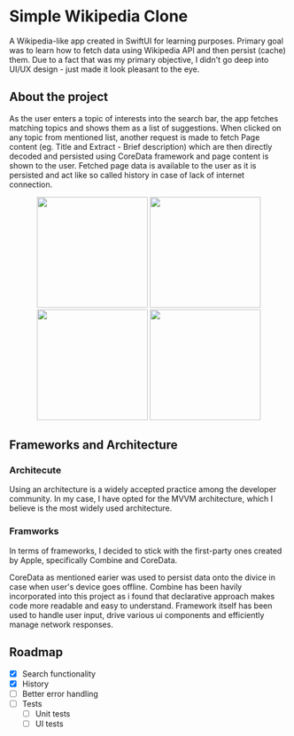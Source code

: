 # Simple Wikipedia Clone
A Wikipedia-like app created in SwiftUI for learning purposes.
Primary goal was to learn how to fetch data using Wikipedia API and then persist (cache) them. Due to a fact that  was my primary objective, I didn't go deep into UI/UX design - just made it look pleasant to the eye.

## About the project
As the user enters a topic of interests into the search bar, the app fetches matching topics and shows them as a list of suggestions.
When clicked on any topic from mentioned list, another request is made to fetch Page content (eg. Title and Extract - Brief description) which are then directly decoded and persisted 
using CoreData framework and page content is shown to the user. 
Fetched page data is available to the user as it is persisted and act like so called history in case of lack of internet connection.
<p float="left" align="center">
  <img src="https://i.imgur.com/ZjPp5nZ.png" width="200">
  <img src="https://i.imgur.com/jWKsZd7.png" width="200">
  <img src="https://i.imgur.com/OChyFjI.png" width="200">
  <img src="https://i.imgur.com/GQeLGu4.png" width="200">
</p>

## Frameworks and Architecture
### Architecute
Using an architecture is a widely accepted practice among the developer community. In my case, I have opted for the MVVM architecture,
which I believe is the most widely used architecture.

### Framworks
In terms of frameworks, I decided to stick with the first-party ones created by Apple, specifically Combine and CoreData.

CoreData as mentioned earier was used to persist data onto the divice in case when user's device goes offline.
Combine has been havily incorporated into this project as i found that declarative approach makes code more readable and easy to understand.
Framework itself has been used to handle user input, drive various ui components and efficiently manage network responses.

## Roadmap
- [x] Search functionality
- [x] History
- [ ] Better error handling
- [ ] Tests
    - [ ] Unit tests
    - [ ] UI tests
